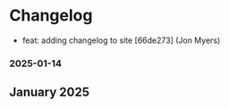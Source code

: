 # Changelog


* feat: adding changelog to site [66de273] (Jon Myers)
### 2025-01-14

## January 2025

